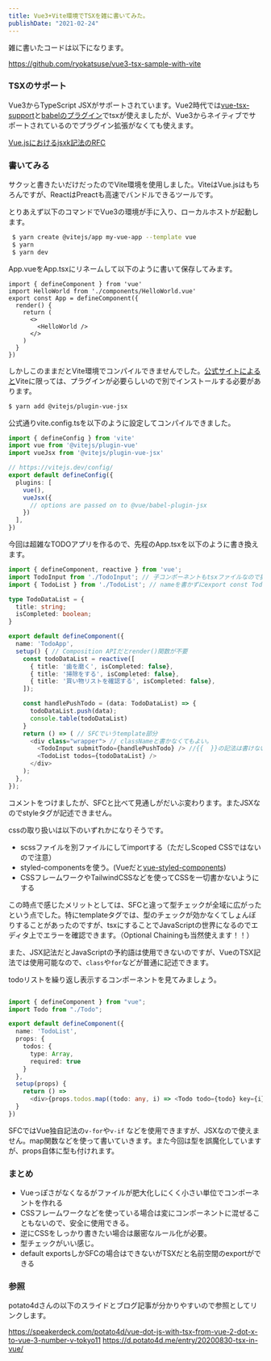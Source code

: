 ```yaml
---
title: Vue3+Vite環境でTSXを雑に書いてみた。
publishDate: "2021-02-24"
---
```


雑に書いたコードは以下になります。

https://github.com/ryokatsuse/vue3-tsx-sample-with-vite

### TSXのサポート

Vue3からTypeScript JSXがサポートされています。Vue2時代では[vue-tsx-support](https://github.com/wonderful-panda/vue-tsx-support)と[babelのプラグイン](https://github.com/vuejs/babel-plugin-transform-vue-jsx)でtsxが使えましたが、Vue3からネイティブでサポートされているのでプラグイン拡張がなくても使えます。

[Vue.jsにおけるjsxk記法のRFC](https://github.com/vuejs/rfcs/blob/master/active-rfcs/0008-render-function-api-change.md)

### 書いてみる

サクッと書きたいだけだったのでVite環境を使用しました。ViteはVue.jsはもちろんですが、ReactはPreactも高速でバンドルできるツールです。

とりあえず以下のコマンドでVue3の環境が手に入り、ローカルホストが起動します。

```bash
 $ yarn create @vitejs/app my-vue-app --template vue
 $ yarn
 $ yarn dev

```

App.vueをApp.tsxにリネームして以下のように書いて保存してみます。



```tsx
import { defineComponent } from 'vue'
import HelloWorld from './components/HelloWorld.vue'
export const App = defineComponent({
  render() {
    return (
      <>
        <HelloWorld />
      </>
    )
  }
})

```

しかしこのままだとVite環境でコンパイルできませんでした。[公式サイトによると](https://vitejs.dev/guide/features.html#jsx)Viteに限っては、プラグインが必要らしいので別でインストールする必要があります。

```bash
$ yarn add @vitejs/plugin-vue-jsx

```

公式通りvite.config.tsを以下のように設定してコンパイルできました。

```ts
import { defineConfig } from 'vite'
import vue from '@vitejs/plugin-vue'
import vueJsx from '@vitejs/plugin-vue-jsx'

// https://vitejs.dev/config/
export default defineConfig({
  plugins: [
    vue(),
    vueJsx({
      // options are passed on to @vue/babel-plugin-jsx
    })
  ],
})
```

今回は超雑なTODOアプリを作るので、先程のApp.tsxを以下のように書き換えます。

```ts
import { defineComponent, reactive } from 'vue';
import TodoInput from './TodoInput'; // 子コンポーネントもtsxファイルなので拡張子なしimport
import { TodoList } from './TodoList'; // nameを書かずにexport const TodoList ...みたいな感じでimportできる

type TodoDataList = {
  title: string;
  isCompleted: boolean;
}

export default defineComponent({
  name: 'TodoApp',
  setup() { // Composition APIだとrender()関数が不要
    const todoDataList = reactive([
      { title: '歯を磨く', isCompleted: false},
      { title: '掃除をする', isCompleted: false},
      { title: '買い物リストを確認する', isCompleted: false},
    ]);

    const handlePushTodo = (data: TodoDataList) => {
      todoDataList.push(data);
      console.table(todoDataList)
    }
    return () => ( // SFCでいうtemplate部分
      <div class="wrapper"> // classNameと書かなくてもよい。
        <TodoInput submitTodo={handlePushTodo} /> //{{  }}の記法は書けない
        <TodoList todos={todoDataList} />
      </div>
    );
  },
});
```

コメントをつけましたが、SFCと比べて見通しがだいぶ変わります。またJSXなのでstyleタグが記述できません。

cssの取り扱いは以下のいずれかになりそうです。

- scssファイルを別ファイルにしてimportする（ただしScoped CSSではないので注意）
- styled-componentsを使う。(Vueだと[vue-styled-components](https://github.com/styled-components/vue-styled-components#readme))
- CSSフレームワークやTailwindCSSなどを使ってCSSを一切書かないようにする

この時点で感じたメリットとしては、SFCと違って型チェックが全域に広がったという点でした。特にtemplateタグでは、型のチェックが効かなくてしょんぼりすることがあったのですが、tsxにすることでJavaScriptの世界になるのでエディタ上でエラーを確認できます。（Optional Chainingも当然使えます！！）

また、JSX記法だとJavaScriptの予約語は使用できないのですが、VueのTSX記法では使用可能なので、```class```や```for```などが普通に記述できます。

todoリストを繰り返し表示するコンポーネントを見てみましょう。

```ts

import { defineComponent } from "vue";
import Todo from "./Todo";

export default defineComponent({
  name: 'TodoList',
  props: {
    todos: {
      type: Array,
      required: true
    }
  },
  setup(props) {
    return () =>
      <div>{props.todos.map((todo: any, i) => <Todo todo={todo} key={i} />)}</div>
  }
})

```

SFCではVue独自記法の```v-for```や```v-if``` などを使用できますが、JSXなので使えません。map関数などを使って書いていきます。また今回は型を誤魔化していますが、props自体に型も付けれます。

### まとめ

- Vueっぽさがなくなるがファイルが肥大化しにくく小さい単位でコンポーネントを作れる
- CSSフレームワークなどを使っている場合は変にコンポーネントに混ぜることもないので、安全に使用できる。
- 逆にCSSをしっかり書きたい場合は厳密なルール化が必要。
- 型チェックがいい感じ。
- default exportsしかSFCの場合はできないがTSXだと名前空間のexportができる


### 参照

potato4dさんの以下のスライドとブログ記事が分かりやすいので参照としてリンクします。

https://speakerdeck.com/potato4d/vue-dot-js-with-tsx-from-vue-2-dot-x-to-vue-3-number-v-tokyo11
https://d.potato4d.me/entry/20200830-tsx-in-vue/




